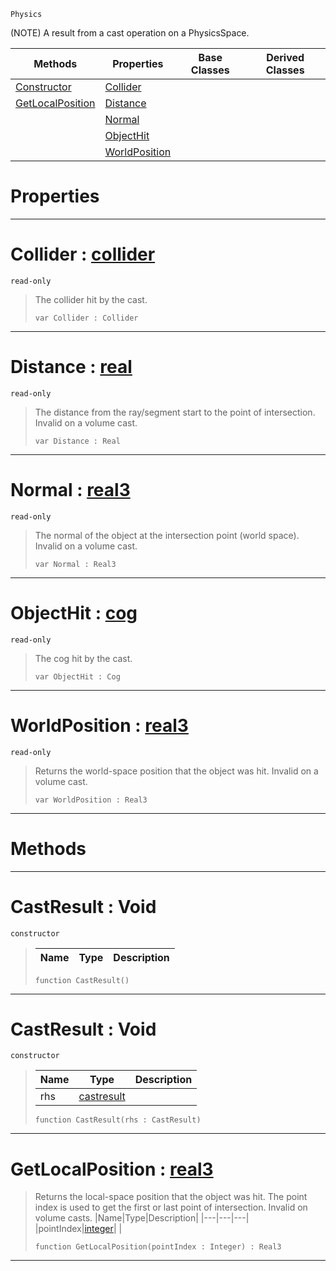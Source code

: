  `Physics`

(NOTE) A result from a cast operation on a PhysicsSpace.

|Methods|Properties|Base Classes|Derived Classes|
|---|---|---|---|
|[ Constructor](https://github.com/ZilchEngine/ZilchDocs/blob/master/code_reference/class_reference/castresult.md#castresult-void)|[ Collider](https://github.com/ZilchEngine/ZilchDocs/blob/master/code_reference/class_reference/castresult.md#collider-zilch-engine-doc)| | |
|[ GetLocalPosition](https://github.com/ZilchEngine/ZilchDocs/blob/master/code_reference/class_reference/castresult.md#getlocalposition-zilch-en)|[ Distance](https://github.com/ZilchEngine/ZilchDocs/blob/master/code_reference/class_reference/castresult.md#distance-zilch-engine-doc)| | |
| |[ Normal](https://github.com/ZilchEngine/ZilchDocs/blob/master/code_reference/class_reference/castresult.md#normal-zilch-engine-docum)| | |
| |[ ObjectHit](https://github.com/ZilchEngine/ZilchDocs/blob/master/code_reference/class_reference/castresult.md#objecthit-zilch-engine-do)| | |
| |[ WorldPosition](https://github.com/ZilchEngine/ZilchDocs/blob/master/code_reference/class_reference/castresult.md#worldposition-zilch-engin)| | |


 #  Properties


---  
 #  Collider : [collider](https://github.com/ZilchEngine/ZilchDocs/blob/master/code_reference/class_reference/collider.md)

 `read-only`

> The collider hit by the cast.
> ``` lang=cpp, name=Nada
> var Collider : Collider


---  
 #  Distance : [real](https://github.com/ZilchEngine/ZilchDocs/blob/master/code_reference/nada_base_types/real.md)

 `read-only`

> The distance from the ray/segment start to the point of intersection. Invalid on a volume cast.
> ``` lang=cpp, name=Nada
> var Distance : Real


---  
 #  Normal : [real3](https://github.com/ZilchEngine/ZilchDocs/blob/master/code_reference/nada_base_types/real3.md)

 `read-only`

> The normal of the object at the intersection point (world space). Invalid on a volume cast.
> ``` lang=cpp, name=Nada
> var Normal : Real3


---  
 #  ObjectHit : [cog](https://github.com/ZilchEngine/ZilchDocs/blob/master/code_reference/class_reference/cog.md)

 `read-only`

> The cog hit by the cast.
> ``` lang=cpp, name=Nada
> var ObjectHit : Cog


---  
 #  WorldPosition : [real3](https://github.com/ZilchEngine/ZilchDocs/blob/master/code_reference/nada_base_types/real3.md)

 `read-only`

> Returns the world-space position that the object was hit. Invalid on a volume cast.
> ``` lang=cpp, name=Nada
> var WorldPosition : Real3


---  
 #  Methods


---  
 #  CastResult : Void

 `constructor`

> 
> |Name|Type|Description|
> |---|---|---|
> ``` lang=cpp, name=Nada
> function CastResult()
> ``` 


---  
 #  CastResult : Void

 `constructor`

> 
> |Name|Type|Description|
> |---|---|---|
> |rhs|[castresult](https://github.com/ZilchEngine/ZilchDocs/blob/master/code_reference/class_reference/castresult.md)| |
> ``` lang=cpp, name=Nada
> function CastResult(rhs : CastResult)
> ``` 


---  
 #  GetLocalPosition : [real3](https://github.com/ZilchEngine/ZilchDocs/blob/master/code_reference/nada_base_types/real3.md)

> Returns the local-space position that the object was hit. The point index is used to get the first or last point of intersection. Invalid on volume casts.
> |Name|Type|Description|
> |---|---|---|
> |pointIndex|[integer](https://github.com/ZilchEngine/ZilchDocs/blob/master/code_reference/nada_base_types/integer.md)| |
> ``` lang=cpp, name=Nada
> function GetLocalPosition(pointIndex : Integer) : Real3
> ``` 


---  
 

 